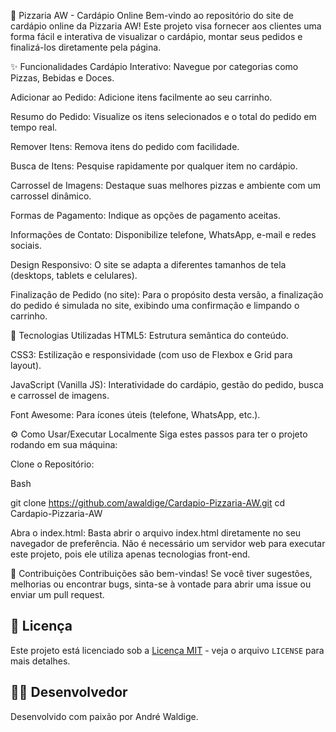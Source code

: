🍕 Pizzaria AW - Cardápio Online
Bem-vindo ao repositório do site de cardápio online da Pizzaria AW! Este projeto visa fornecer aos clientes uma forma fácil e interativa de visualizar o cardápio, montar seus pedidos e finalizá-los diretamente pela página.

✨ Funcionalidades
Cardápio Interativo: Navegue por categorias como Pizzas, Bebidas e Doces.

Adicionar ao Pedido: Adicione itens facilmente ao seu carrinho.

Resumo do Pedido: Visualize os itens selecionados e o total do pedido em tempo real.

Remover Itens: Remova itens do pedido com facilidade.

Busca de Itens: Pesquise rapidamente por qualquer item no cardápio.

Carrossel de Imagens: Destaque suas melhores pizzas e ambiente com um carrossel dinâmico.

Formas de Pagamento: Indique as opções de pagamento aceitas.

Informações de Contato: Disponibilize telefone, WhatsApp, e-mail e redes sociais.

Design Responsivo: O site se adapta a diferentes tamanhos de tela (desktops, tablets e celulares).

Finalização de Pedido (no site): Para o propósito desta versão, a finalização do pedido é simulada no site, exibindo uma confirmação e limpando o carrinho.

🚀 Tecnologias Utilizadas
HTML5: Estrutura semântica do conteúdo.

CSS3: Estilização e responsividade (com uso de Flexbox e Grid para layout).

JavaScript (Vanilla JS): Interatividade do cardápio, gestão do pedido, busca e carrossel de imagens.

Font Awesome: Para ícones úteis (telefone, WhatsApp, etc.).

⚙️ Como Usar/Executar Localmente
Siga estes passos para ter o projeto rodando em sua máquina:

Clone o Repositório:

Bash

git clone https://github.com/awaldige/Cardapio-Pizzaria-AW.git
 cd Cardapio-Pizzaria-AW

Abra o index.html:
Basta abrir o arquivo index.html diretamente no seu navegador de preferência. Não é necessário um servidor web para executar este projeto, pois ele utiliza apenas tecnologias front-end.



🤝 Contribuições
Contribuições são bem-vindas! Se você tiver sugestões, melhorias ou encontrar bugs, sinta-se à vontade para abrir uma issue ou enviar um pull request.

## 📄 Licença

Este projeto está licenciado sob a [Licença MIT](LICENSE) - veja o arquivo `LICENSE` para mais detalhes.



## 👨‍💻 Desenvolvedor

Desenvolvido com paixão por André Waldige.

